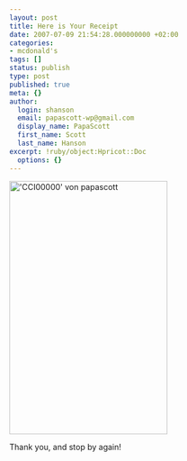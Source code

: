 ```yaml
---
layout: post
title: Here is Your Receipt
date: 2007-07-09 21:54:28.000000000 +02:00
categories:
- mcdonald's
tags: []
status: publish
type: post
published: true
meta: {}
author:
  login: shanson
  email: papascott-wp@gmail.com
  display_name: PapaScott
  first_name: Scott
  last_name: Hanson
excerpt: !ruby/object:Hpricot::Doc
  options: {}
---
```

<p><a href="http://de.sevenload.com/bilder/HNbu22A/CCI00000"><img src="http://de.sevenload.com/im/HNbu22A/281x450" width="281" height="450" alt="'CCI00000' von papascott" /></a></p>
<p>Thank you, and stop by again!</p>

